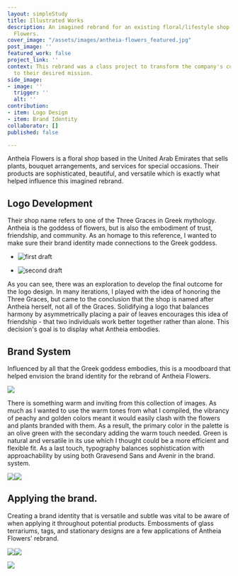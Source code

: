 ```yaml
---
layout: simpleStudy
title: Illustrated Works
description: An imagined rebrand for an existing floral/lifestyle shop called Antheia
  Flowers.
cover_image: "/assets/images/antheia-flowers_featured.jpg"
post_image: ''
featured_work: false
project_link: ''
context: This rebrand was a class project to transform the company's current identity
  to their desired mission.
side_image:
- image: ''
  trigger: ''
  alt: ''
contribution:
- item: Logo Design
- item: Brand Identity
collaborator: []
published: false

---
```

Antheia Flowers is a floral shop based in the United Arab Emirates that sells plants, bouquet arrangements, and services for special occasions. Their products are sophisticated, beautiful, and versatile which is exactly what helped influence this imagined rebrand.

## Logo Development

Their shop name refers to one of the Three Graces in Greek mythology. Antheia is the goddess of flowers, but is also the embodiment of trust, friendship, and community. As an homage to this reference, I wanted to make sure their brand identity made connections to the Greek goddess.

<div class="splide">

<div class="splide__track">

<ul class="splide__list"> <li class="splide__slide">

<img src="/assets/images/antheia-flowers_logo.png" alt="first draft">

</li>

<li class="splide__slide">

<img src="/assets/images/antheia-flowers_logo-process.jpg" alt="second draft"> </li>

</ul>

</div>

</div>

As you can see, there was an exploration to develop the final outcome for the logo design. In many iterations, I played with the idea of honoring the Three Graces, but came to the conclusion that the shop is named after Antheia herself, not all of the Graces. Solidifying a logo that balances harmony by asymmetrically placing a pair of leaves encourages this idea of friendship - that two individuals work better together rather than alone. This decision's goal is to display what Antheia embodies.

## Brand System

Influenced by all that the Greek goddess embodies, this is a moodboard that helped envision the brand identity for the rebrand of Antheia Flowers.

![](/assets/images/antheia-flowers_moodboard.jpg)

There is something warm and inviting from this collection of images. As much as I wanted to use the warm tones from what I compiled, the vibrancy of peachy and golden colors meant it would easily clash with the flowers and plants branded with them. As a result, the primary color in the palette is an olive green with the secondary adding the warm touch needed. Green is natural and versatile in its use which I thought could be a more efficient and flexible fit. As a last touch, typography balances sophistication with approachability by using both Gravesend Sans and Avenir in the brand. system.

![](/assets/images/antheia-flowers_color.png)![](/assets/images/antheia-flowers_type.png)

## Applying the brand.

Creating a brand identity that is versatile and subtle was vital to be aware of when applying it throughout potential products. Embossments of glass terrariums, tags, and stationary designs are a few applications of Antheia Flowers' rebrand.

![](/assets/images/antheia-flowers_terrarium.jpg)![](/assets/images/antheia-flowers_tag.jpg)

![](/assets/images/antheia-flowers_stationary.jpg)